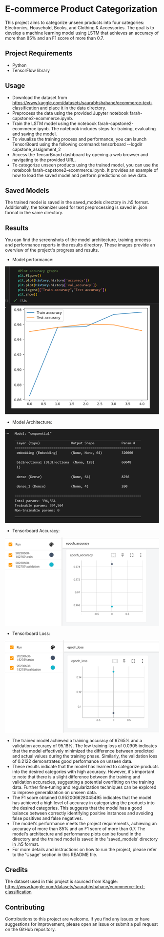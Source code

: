 # E-commerce Product Categorization
This project aims to categorize unseen products into four categories: Electronics, Household, Books, and Clothing & Accessories. The goal is to develop a machine learning model using LSTM that achieves an accuracy of more than 85% and an F1 score of more than 0.7.
## Project Requirements
- Python
- TensorFlow library
## Usage
- Download the dataset from https://www.kaggle.com/datasets/saurabhshahane/ecommerce-text-classification and place it in the data directory.
- Preprocess the data using the provided Jupyter notebook farah-capstone2-ecommerce.ipynb.
- Train the LSTM model using the notebook farah-capstone2-ecommerce.ipynb. The notebook includes steps for training, evaluating and saving the model.
- To visualize the training process and performance, you can launch TensorBoard using the following command:
  tensorboard --logdir capstone_assignment_2
- Access the TensorBoard dashboard by opening a web browser and navigating to the provided URL.
- To categorize unseen products using the trained model, you can use the notebook farah-capstone2-ecommerce.ipynb. It provides an example of how to load the saved model and perform predictions on new data.
## Saved Models
The trained model is saved in the saved_models directory in .h5 format. Additionally, the tokenizer used for text preprocessing is saved in .json format in the same directory.
## Results
You can find the screenshots of the model architecture, training process and performance reports in the results directory. These images provide an overview of the project's progress and results.
- Model performance:

![Model Performance](farah-model-performance.png)

- Model Architecture:

![Model Architecture](farah-model-summary.png)

- Tensorboard Accuracy:

![Tensorboard Accuracy](farah-accuracy-tensorboard.png)

- Tensorboard Loss:

![Tensorboard Loss](farah-loss-tensorboard.png)

- The trained model achieved a training accuracy of 97.65% and a validation accuracy of 95.18%. The low training loss of 0.0905 indicates that the model effectively minimized the difference between predicted and actual values during the training phase. Similarly, the validation loss of 0.2122 demonstrates good performance on unseen data.
- These results indicate that the model has learned to categorize products into the desired categories with high accuracy. However, it's important to note that there is a slight difference between the training and validation accuracies, suggesting a potential overfitting on the training data. Further fine-tuning and regularization techniques can be explored to improve generalization on unseen data.
- The F1 score obtained 0.952006628045495 indicates that the model has achieved a high level of accuracy in categorizing the products into the desired categories. This suggests that the model has a good balance between correctly identifying positive instances and avoiding false positives and false negatives.
- The model's performance meets the project requirements, achieving an accuracy of more than 85% and an F1 score of more than 0.7. The model's architecture and performance plots can be found in the directory and the trained model is saved in the 'saved_models' directory in .h5 format.
- For more details and instructions on how to run the project, please refer to the 'Usage' section in this README file.
## Credits
The dataset used in this project is sourced from Kaggle:
https://www.kaggle.com/datasets/saurabhshahane/ecommerce-text-classification

## Contributing
Contributions to this project are welcome. If you find any issues or have suggestions for improvement, please open an issue or submit a pull request on the GitHub repository.
